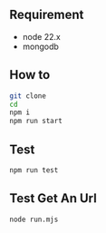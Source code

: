 ## Requirement

- node 22.x
- mongodb

## How to

```bash
git clone
cd
npm i
npm run start
```

## Test

```bash
npm run test
```

## Test Get An Url

```bash
node run.mjs
```
